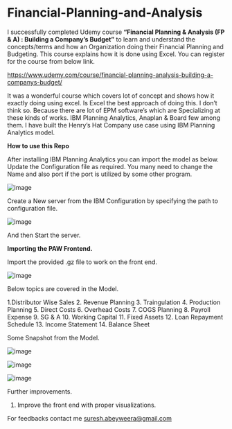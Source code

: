 # Financial-Planning-and-Analysis

I successfully completed Udemy course **“Financial Planning & Analysis (FP & A) : Building a Company’s Budget”** to learn and understand the concepts/terms and how an Organization doing their Financial Planning and Budgeting. This course explains how it is done using Excel.
You can register for the course from below link.

https://www.udemy.com/course/financial-planning-analysis-building-a-companys-budget/

It was a wonderful course which covers lot of concept and shows how it exactly doing using excel.
Is Excel the best approach of doing this. I don’t think so.
Because there are lot of EPM software’s which are Specializing at these kinds of works.
IBM Planning Analytics, Anaplan & Board few among them.
I have built the Henry’s Hat Company use case  using IBM Planning Analytics model.

**How to use this Repo**

After installing IBM Planning Analytics you can import the model as below.
Update the Configuration file as required.
You many need to change the Name and also port if the port is utilized by some other program.

![image](https://user-images.githubusercontent.com/61721484/147868628-a59006cc-e14c-4dce-a38f-4739574edb8a.png)

Create a New server from the IBM Configuration by specifying the path to configuration file.

![image](https://user-images.githubusercontent.com/61721484/147868636-45d61955-321b-4892-b1a5-880a73bbbe8c.png)

And then Start the server. 

**Importing the PAW Frontend.**

Import the provided .gz file to work on the front end.

![image](https://user-images.githubusercontent.com/61721484/147868649-cc4c71a9-1e7a-48d6-b370-57dbc74278e8.png)

Below topics are covered in the Model.

1.Distributor Wise Sales
2. Revenue Planning
3. Traingulation
4. Production Planning
5. Direct Costs
6. Overhead Costs
7. COGS Planning
8. Payroll Expense
9. SG & A 
10.  Working Capital
11. Fixed Assets
12. Loan Repayment Schedule
13. Income Statement
14. Balance Sheet

Some Snapshot from the Model.

![image](https://user-images.githubusercontent.com/61721484/147868659-ede18f6b-1563-4f94-87a1-906fa533412c.png)

![image](https://user-images.githubusercontent.com/61721484/147868666-c092ae62-bdd8-463f-be8a-567745ff9636.png)

![image](https://user-images.githubusercontent.com/61721484/147868673-14183e18-65e0-4342-a817-8d2bca60b017.png)

Further improvements.

1. Improve the front end with proper visualizations.

For feedbacks contact me suresh.abeyweera@gmail.com


